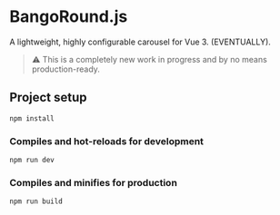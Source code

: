 # BangoRound.js

A lightweight, highly configurable carousel for Vue 3. (EVENTUALLY).

> ⚠️ This is a completely new work in progress and by no means production-ready.

## Project setup
```
npm install
```

### Compiles and hot-reloads for development
```
npm run dev
```

### Compiles and minifies for production
```
npm run build
```
